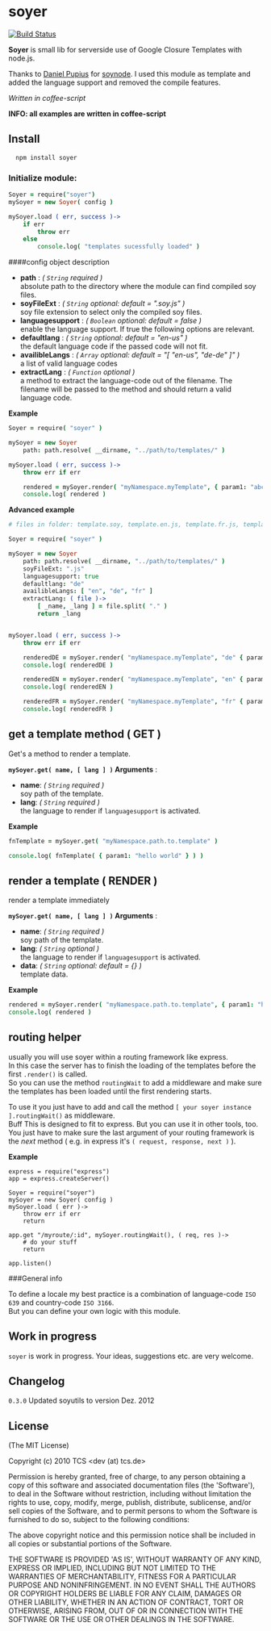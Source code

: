 soyer
===========

[![Build Status](https://secure.travis-ci.org/mpneuried/soyer.png?branch=master)](http://travis-ci.org/mpneuried/soyer)

**Soyer** is small lib for serverside use of Google Closure Templates with node.js.

Thanks to [Daniel Pupius](http://search.npmjs.org/#/_author/Daniel%20Pupius) for [soynode](http://search.npmjs.org/#/soynode). I used this module as template and added the language support and removed the compile features.

*Written in coffee-script*

**INFO: all examples are written in coffee-script**


## Install

```
  npm install soyer
```



### Initialize module:


```coffee
Soyer = require("soyer")
mySoyer = new Soyer( config )

mySoyer.load ( err, success )->
	if err
		throw err
	else
		console.log( "templates sucessfully loaded" )

```

####config object description

- **path** : *( `String` required )*  
absolute path to the directory where the module can find compiled soy files.
- **soyFileExt** : *( `String` optional: default = ".soy.js" )*  
soy file extension to select only the compiled soy files.
- **languagesupport** : *( `Boolean` optional: default = false )*  
enable the language support. If true the following options are relevant.
- **defaultlang** : *( `String` optional: default = "en-us" )*  
the default language code if the passed code will not fit.
- **availibleLangs** : *( `Array` optional: default = "[ "en-us", "de-de" ]" )*  
a list of valid language codes
- **extractLang** : *( `Function` optional )*  
a method to extract the language-code out of the filename. The filename will be passed to the method and should return a valid language code.

**Example**
```coffee
Soyer = require( "soyer" )

mySoyer = new Soyer
	path: path.resolve( __dirname, "../path/to/templates/" ) 

mySoyer.load ( err, success )->
	throw err if err

	rendered = mySoyer.render( "myNamespace.myTemplate", { param1: "abc" } )
	console.log( rendered )
```

**Advanced example**
```coffee
# files in folder: template.soy, template.en.js, template.fr.js, template.de.js

Soyer = require( "soyer" )

mySoyer = new Soyer
	path: path.resolve( __dirname, "../path/to/templates/" ) 
	soyFileExt: ".js"
	languagesupport: true
	defaultlang: "de"
	availibleLangs: [ "en", "de", "fr" ]
	extractLang: ( file )->
		[ _name, _lang ] = file.split( "." )
		return _lang


mySoyer.load ( err, success )->
	throw err if err

	renderedDE = mySoyer.render( "myNamespace.myTemplate", "de" { param1: "deutsch" } )
	console.log( renderedDE )

	renderedEN = mySoyer.render( "myNamespace.myTemplate", "en" { param1: "english" } )
	console.log( renderedEN )

	renderedFR = mySoyer.render( "myNamespace.myTemplate", "fr" { param1: "français" } )
	console.log( renderedFR )
```


## get a template method ( GET )

Get's a method to render a template.

**`mySoyer.get( name, [ lang ] )` Arguments** : 

- **name**: *( `String` required )*  
soy path of the template.  
- **lang**: *( `String` required )*  
the language to render if `languagesupport` is activated.  

**Example**
```coffee
fnTemplate = mySoyer.get( "myNamespace.path.to.template" )

console.log( fnTemplate( { param1: "hello world" } ) )
```

## render a template ( RENDER )

render a template immediately

**`mySoyer.get( name, [ lang ] )` Arguments** : 

- **name**: *( `String` required )*  
soy path of the template.  
- **lang**: *( `String` optional )*  
the language to render if `languagesupport` is activated.  
- **data**: *( `String` optional: default = {} )*  
template data.  

**Example**
```coffee
rendered = mySoyer.render( "myNamespace.path.to.template", { param1: "hello world" } )
console.log( rendered )
```

## routing helper

usually you will use soyer within a routing framework like express.  
In this case the server has to finish the loading of the templates before the first `.render()` is called.  
So you can use the method `routingWait` to add a middleware and make sure the templates has been loaded until the first rendering starts.

To use it you just have to add and call the method `[ your soyer instance ].routingWait()` as middleware.  
Buff
This is designed to fit to express. But you can use it in other tools, too. You just have to make sure the last argument of your routing framework is the *next* method ( e.g. in express it's `( request, response, next )` ).

**Example**
```
express = require("express")
app = express.createServer()

Soyer = require("soyer")
mySoyer = new Soyer( config )
mySoyer.load ( err )->
	throw err if err
	return

app.get "/myroute/:id", mySoyer.routingWait(), ( req, res )->
	# do your stuff
	return

app.listen()
```


###General info

To define a locale my best practice is a combination of language-code `ISO 639` and country-code `ISO 3166`.  
But you can define your own logic with this module.

## Work in progress

`soyer` is work in progress. Your ideas, suggestions etc. are very welcome.

## Changelog

`0.3.0` Updated soyutils to version Dez. 2012

## License 

(The MIT License)

Copyright (c) 2010 TCS &lt;dev (at) tcs.de&gt;

Permission is hereby granted, free of charge, to any person obtaining
a copy of this software and associated documentation files (the
'Software'), to deal in the Software without restriction, including
without limitation the rights to use, copy, modify, merge, publish,
distribute, sublicense, and/or sell copies of the Software, and to
permit persons to whom the Software is furnished to do so, subject to
the following conditions:

The above copyright notice and this permission notice shall be
included in all copies or substantial portions of the Software.

THE SOFTWARE IS PROVIDED 'AS IS', WITHOUT WARRANTY OF ANY KIND,
EXPRESS OR IMPLIED, INCLUDING BUT NOT LIMITED TO THE WARRANTIES OF
MERCHANTABILITY, FITNESS FOR A PARTICULAR PURPOSE AND NONINFRINGEMENT.
IN NO EVENT SHALL THE AUTHORS OR COPYRIGHT HOLDERS BE LIABLE FOR ANY
CLAIM, DAMAGES OR OTHER LIABILITY, WHETHER IN AN ACTION OF CONTRACT,
TORT OR OTHERWISE, ARISING FROM, OUT OF OR IN CONNECTION WITH THE
SOFTWARE OR THE USE OR OTHER DEALINGS IN THE SOFTWARE.